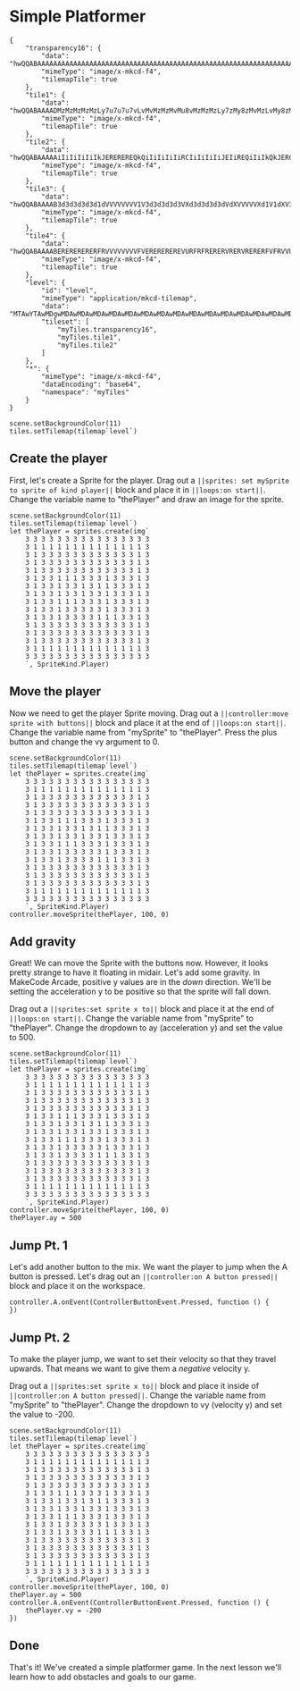 # Simple Platformer

```jres
{
    "transparency16": {
        "data": "hwQQABAAAAAAAAAAAAAAAAAAAAAAAAAAAAAAAAAAAAAAAAAAAAAAAAAAAAAAAAAAAAAAAAAAAAAAAAAAAAAAAAAAAAAAAAAAAAAAAAAAAAAAAAAAAAAAAAAAAAAAAAAAAAAAAAAAAAAAAAAAAAAAAAAAAAAAAAAAAAAAAAAAAAAAAAAAAAAAAA==",
        "mimeType": "image/x-mkcd-f4",
        "tilemapTile": true
    },
    "tile1": {
        "data": "hwQQABAAAADMzMzMzMzMzLy7u7u7u7vLvMvMzMzMvMu8vMzMzMzLy7zMy8zMvMzLvMy8zMzLzMu8zMzLvMzMy7zMzLzLzMzLvMzMvMvMzMu8zMzLvMzMy7zMvMzMy8zLvMzLzMy8zMu8vMzMzMzLy7zLzMzMzLzLvLu7u7u7u8vMzMzMzMzMzA==",
        "mimeType": "image/x-mkcd-f4",
        "tilemapTile": true
    },
    "tile2": {
        "data": "hwQQABAAAAAiIiIiIiIiIkJEREREREQkQiIiIiIiIiRCIiIiIiIiJEIiREQiIiIkQkJERCIkJCRCQiREJCQkJEJCREQiQiIkQkJERCRCIiRCQiREIiQkJEIiREQkJCQkQiIiIiIiIiRCIiIiIiIiJEIiIiIiIiIkQkRERERERCQiIiIiIiIiIg==",
        "mimeType": "image/x-mkcd-f4",
        "tilemapTile": true
    },
    "tile3": {
        "data": "hwQQABAAAAB3d3d3d3d3d1dVVVVVVVV1V3d3d3d3d3VXd3d3d3d3dVdXVVVVVXd1V1dXV3d3d3VXV3VVd3d3dVdXV1d3d3d1V3d1dXV3d3VXd1VXdXd3dVd3dXV1d3d1V3dVVXV3d3VXd3d3d3d3dVd3d3d3d3d1V1VVVVVVVXV3d3d3d3d3dw==",
        "mimeType": "image/x-mkcd-f4",
        "tilemapTile": true
    },
    "tile4": {
        "data": "hwQQABAAAABERERERERERFRVVVVVVVVFVEREREREREVURFRFRERERVRERVRERERFVFRVVUVEREVUVFVVVURFRVRUVVVVVUVFVFRVVVVVRUVUVFVVVURFRVRUVVVFRERFVERFVEREREVURFRFRERERVRERERERERFVFVVVVVVVUVERERERERERA==",
        "mimeType": "image/x-mkcd-f4",
        "tilemapTile": true
    },
    "level": {
        "id": "level",
        "mimeType": "application/mkcd-tilemap",
        "data": "MTAwYTAwMDgwMDAwMDAwMDAwMDAwMDAwMDAwMDAwMDAwMDAwMDAwMDAwMDAwMDAwMDAwMDAwMDAwMDAwMDAwMDAwMDAwMDAwMDAwMDAwMDAwMDAwMDAwMDAwMDAwMDAwMDAwMDAwMDAwMDAwMDAwMDAwMDAwMDAwMDAwMDAwMDAwMDAxMDEwMTAxMDEwMTAyMDIwMjAxMDEwMTAxMDEwMTAxMDEwMTAxMDEwMDAwMDAwMDAwMDAwMDAwMDAwMDAwMDAwMDAwMDAwMDAwMDAwMDAwMDAwMDAwMDAwMDAwMDAwMDAwMDAyMjIyMjIwMDIwMjIyMjIyMjIyMg==",
        "tileset": [
            "myTiles.transparency16",
            "myTiles.tile1",
            "myTiles.tile2"
        ]
    },
    "*": {
        "mimeType": "image/x-mkcd-f4",
        "dataEncoding": "base64",
        "namespace": "myTiles"
    }
}
```

```template
scene.setBackgroundColor(11)
tiles.setTilemap(tilemap`level`)
```

## Create the player

First, let's create a Sprite for the player.
Drag out a ``||sprites: set mySprite to sprite of kind player||``
block and place it in ``||loops:on start||``.
Change the variable name to "thePlayer" and draw an image for the sprite.

```blocks
scene.setBackgroundColor(11)
tiles.setTilemap(tilemap`level`)
let thePlayer = sprites.create(img`
    3 3 3 3 3 3 3 3 3 3 3 3 3 3 3 3
    3 1 1 1 1 1 1 1 1 1 1 1 1 1 1 3
    3 1 3 3 3 3 3 3 3 3 3 3 3 3 1 3
    3 1 3 3 3 3 3 3 3 3 3 3 3 3 1 3
    3 1 3 3 3 3 3 3 3 3 3 3 3 3 1 3
    3 1 3 3 1 1 1 3 3 3 1 3 3 3 1 3
    3 1 3 3 1 3 3 1 3 1 1 3 3 3 1 3
    3 1 3 3 1 3 3 1 3 3 1 3 3 3 1 3
    3 1 3 3 1 1 1 3 3 3 1 3 3 3 1 3
    3 1 3 3 1 3 3 3 3 3 1 3 3 3 1 3
    3 1 3 3 1 3 3 3 3 1 1 1 3 3 1 3
    3 1 3 3 3 3 3 3 3 3 3 3 3 3 1 3
    3 1 3 3 3 3 3 3 3 3 3 3 3 3 1 3
    3 1 3 3 3 3 3 3 3 3 3 3 3 3 1 3
    3 1 1 1 1 1 1 1 1 1 1 1 1 1 1 3
    3 3 3 3 3 3 3 3 3 3 3 3 3 3 3 3
    `, SpriteKind.Player)
```

## Move the player

Now we need to get the player Sprite moving.
Drag out a ``||controller:move sprite with buttons||``
block and place it at the end of ``||loops:on start||``.
Change the variable name from "mySprite" to "thePlayer".
Press the plus button and change the vy argument to 0.

```blocks
scene.setBackgroundColor(11)
tiles.setTilemap(tilemap`level`)
let thePlayer = sprites.create(img`
    3 3 3 3 3 3 3 3 3 3 3 3 3 3 3 3
    3 1 1 1 1 1 1 1 1 1 1 1 1 1 1 3
    3 1 3 3 3 3 3 3 3 3 3 3 3 3 1 3
    3 1 3 3 3 3 3 3 3 3 3 3 3 3 1 3
    3 1 3 3 3 3 3 3 3 3 3 3 3 3 1 3
    3 1 3 3 1 1 1 3 3 3 1 3 3 3 1 3
    3 1 3 3 1 3 3 1 3 1 1 3 3 3 1 3
    3 1 3 3 1 3 3 1 3 3 1 3 3 3 1 3
    3 1 3 3 1 1 1 3 3 3 1 3 3 3 1 3
    3 1 3 3 1 3 3 3 3 3 1 3 3 3 1 3
    3 1 3 3 1 3 3 3 3 1 1 1 3 3 1 3
    3 1 3 3 3 3 3 3 3 3 3 3 3 3 1 3
    3 1 3 3 3 3 3 3 3 3 3 3 3 3 1 3
    3 1 3 3 3 3 3 3 3 3 3 3 3 3 1 3
    3 1 1 1 1 1 1 1 1 1 1 1 1 1 1 3
    3 3 3 3 3 3 3 3 3 3 3 3 3 3 3 3
    `, SpriteKind.Player)
controller.moveSprite(thePlayer, 100, 0)
```

## Add gravity

Great! We can move the Sprite with the buttons now.
However, it looks pretty strange to have it floating in midair.
Let's add some gravity.
In MakeCode Arcade, positive y values are in the *down* direction.
We'll be setting the acceleration y to be positive so that the sprite will fall down.

Drag out a ``||sprites:set sprite x to||`` block and place it at the end of ``||loops:on start||``.
Change the variable name from "mySprite" to "thePlayer".
Change the dropdown to ay (acceleration y) and set the value to 500.



```blocks
scene.setBackgroundColor(11)
tiles.setTilemap(tilemap`level`)
let thePlayer = sprites.create(img`
    3 3 3 3 3 3 3 3 3 3 3 3 3 3 3 3
    3 1 1 1 1 1 1 1 1 1 1 1 1 1 1 3
    3 1 3 3 3 3 3 3 3 3 3 3 3 3 1 3
    3 1 3 3 3 3 3 3 3 3 3 3 3 3 1 3
    3 1 3 3 3 3 3 3 3 3 3 3 3 3 1 3
    3 1 3 3 1 1 1 3 3 3 1 3 3 3 1 3
    3 1 3 3 1 3 3 1 3 1 1 3 3 3 1 3
    3 1 3 3 1 3 3 1 3 3 1 3 3 3 1 3
    3 1 3 3 1 1 1 3 3 3 1 3 3 3 1 3
    3 1 3 3 1 3 3 3 3 3 1 3 3 3 1 3
    3 1 3 3 1 3 3 3 3 1 1 1 3 3 1 3
    3 1 3 3 3 3 3 3 3 3 3 3 3 3 1 3
    3 1 3 3 3 3 3 3 3 3 3 3 3 3 1 3
    3 1 3 3 3 3 3 3 3 3 3 3 3 3 1 3
    3 1 1 1 1 1 1 1 1 1 1 1 1 1 1 3
    3 3 3 3 3 3 3 3 3 3 3 3 3 3 3 3
    `, SpriteKind.Player)
controller.moveSprite(thePlayer, 100, 0)
thePlayer.ay = 500
```

## Jump Pt. 1

Let's add another button to the mix.
We want the player to jump when the A button is pressed.
Let's drag out an ``||controller:on A button pressed||`` block and place it on the workspace.

```blocks
controller.A.onEvent(ControllerButtonEvent.Pressed, function () {
})
```

## Jump Pt. 2

To make the player jump, we want to set their velocity so that they travel upwards.
That means we want to give them a *negative* velocity y.

Drag out a ``||sprites:set sprite x to||`` block and place it inside of ``||controller:on A button pressed||``.
Change the variable name from "mySprite" to "thePlayer".
Change the dropdown to vy (velocity y) and set the value to -200.

```blocks
scene.setBackgroundColor(11)
tiles.setTilemap(tilemap`level`)
let thePlayer = sprites.create(img`
    3 3 3 3 3 3 3 3 3 3 3 3 3 3 3 3
    3 1 1 1 1 1 1 1 1 1 1 1 1 1 1 3
    3 1 3 3 3 3 3 3 3 3 3 3 3 3 1 3
    3 1 3 3 3 3 3 3 3 3 3 3 3 3 1 3
    3 1 3 3 3 3 3 3 3 3 3 3 3 3 1 3
    3 1 3 3 1 1 1 3 3 3 1 3 3 3 1 3
    3 1 3 3 1 3 3 1 3 1 1 3 3 3 1 3
    3 1 3 3 1 3 3 1 3 3 1 3 3 3 1 3
    3 1 3 3 1 1 1 3 3 3 1 3 3 3 1 3
    3 1 3 3 1 3 3 3 3 3 1 3 3 3 1 3
    3 1 3 3 1 3 3 3 3 1 1 1 3 3 1 3
    3 1 3 3 3 3 3 3 3 3 3 3 3 3 1 3
    3 1 3 3 3 3 3 3 3 3 3 3 3 3 1 3
    3 1 3 3 3 3 3 3 3 3 3 3 3 3 1 3
    3 1 1 1 1 1 1 1 1 1 1 1 1 1 1 3
    3 3 3 3 3 3 3 3 3 3 3 3 3 3 3 3
    `, SpriteKind.Player)
controller.moveSprite(thePlayer, 100, 0)
thePlayer.ay = 500
controller.A.onEvent(ControllerButtonEvent.Pressed, function () {
    thePlayer.vy = -200
})
```

## Done

That's it! We've created a simple platformer game.
In the next lesson we'll learn how to add obstacles and goals to our game.